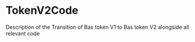 # TokenV2Code
 Description of the Transition of Bas token V1 to Bas token V2 alongside all relevant code
